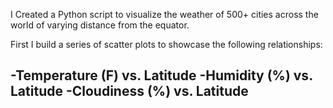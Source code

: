I Created a Python script to visualize the weather of 500+ cities across the world of varying distance from the equator.

First I build a series of scatter plots to showcase the following relationships:

  -Temperature (F) vs. Latitude
  -Humidity (%) vs. Latitude
  -Cloudiness (%) vs. Latitude
  -
